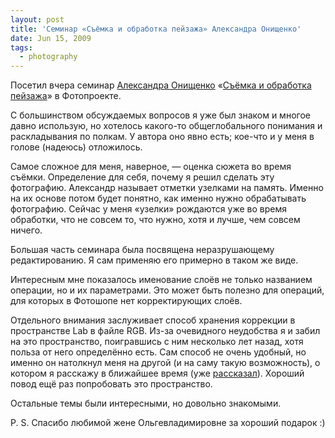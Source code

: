 ```yaml
---
layout: post
title: 'Семинар «Съёмка и обработка пейзажа» Александра Онищенко'
date: Jun 15, 2009
tags:
  - photography
---
```


Посетил вчера семинар [Александра Онищенко](http://awo-onyshchenko.livejournal.com/) «[Съёмка и обработка пейзажа](http://www.fotoproekt.ru/port/msk/ru/school/seminars/landscape/)» в Фотопроекте.

С большинством обсуждаемых вопросов я уже был знаком и многое давно использую, но хотелось какого-то общеглобального понимания и раскладывания по полкам. У автора оно явно есть; кое-что и у меня в голове (надеюсь) отложилось.

<!--more-->

Самое сложное для меня, наверное, — оценка сюжета во время съёмки. Определение для себя, почему я решил сделать эту фотографию. Александр называет отметки узелками на память. Именно на их основе потом будет понятно, как именно нужно обрабатывать фотографию. Сейчас у меня «узелки» рождаются уже во время обработки, что не совсем то, что нужно, хотя и лучше, чем совсем ничего.

Большая часть семинара была посвящена неразрушающему редактированию. Я сам применяю его примерно в таком же виде.

Интересным мне показалось именование слоёв не только названием операции, но и их параметрами. Это может быть полезно для операций, для которых в Фотошопе нет корректирующих слоёв.

Отдельного внимания заслуживает способ хранения коррекции в пространстве Lab в файле RGB. Из-за очевидного неудобства я и забил на это пространство, поигравшись с ним несколько лет назад, хотя польза от него определённо есть. Сам способ не очень удобный, но именно он натолкнул меня на другой (и на саму такую возможность), о котором я расскажу в ближайшее время (уже [рассказал](http://birdwatcher.ru/blog/3565/ "Хранение обработки в Lab в файле RGB")). Хороший повод ещё раз попробовать это пространство.

Остальные темы были интересными, но довольно знакомыми.

P. S. Спасибо любимой жене Ольгевладимировне за хороший подарок :)
